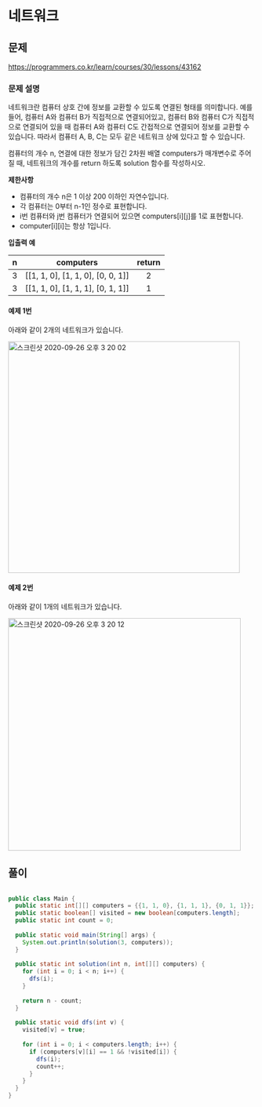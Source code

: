 # 네트워크

## 문제

https://programmers.co.kr/learn/courses/30/lessons/43162

### 문제 설명
네트워크란 컴퓨터 상호 간에 정보를 교환할 수 있도록 연결된 형태를 의미합니다. 예를 들어, 컴퓨터 A와 컴퓨터 B가 직접적으로 연결되어있고, 컴퓨터 B와 컴퓨터 C가 직접적으로 연결되어 있을 때 컴퓨터 A와 컴퓨터 C도 간접적으로 연결되어 정보를 교환할 수 있습니다. 따라서 컴퓨터 A, B, C는 모두 같은 네트워크 상에 있다고 할 수 있습니다.

컴퓨터의 개수 n, 연결에 대한 정보가 담긴 2차원 배열 computers가 매개변수로 주어질 때, 네트워크의 개수를 return 하도록 solution 함수를 작성하시오.

**제한사항**

  * 컴퓨터의 개수 n은 1 이상 200 이하인 자연수입니다.
  * 각 컴퓨터는 0부터 n-1인 정수로 표현합니다.
  * i번 컴퓨터와 j번 컴퓨터가 연결되어 있으면 computers[i][j]를 1로 표현합니다.
  * computer[i][i]는 항상 1입니다.
  
**입출력 예**

| n | computers	| return |
|:----:|:---------:|:--------:|
| 3	| [[1, 1, 0], [1, 1, 0], [0, 0, 1]] |	2 |
| 3	| [[1, 1, 0], [1, 1, 1], [0, 1, 1]]	| 1 |

#### 예제 1번
아래와 같이 2개의 네트워크가 있습니다.

<img width="472" alt="스크린샷 2020-09-26 오후 3 20 02" src="https://user-images.githubusercontent.com/39182235/94331988-021d1500-000c-11eb-8ce2-8a36be677f70.png">

#### 예제 2번
아래와 같이 1개의 네트워크가 있습니다.

<img width="474" alt="스크린샷 2020-09-26 오후 3 20 12" src="https://user-images.githubusercontent.com/39182235/94331989-02b5ab80-000c-11eb-8756-b01dd3f9c677.png">

## 풀이

``` java

public class Main {
  public static int[][] computers = {{1, 1, 0}, {1, 1, 1}, {0, 1, 1}};
  public static boolean[] visited = new boolean[computers.length];
  public static int count = 0;
	
  public static void main(String[] args) {
    System.out.println(solution(3, computers));
  }
	
  public static int solution(int n, int[][] computers) {
    for (int i = 0; i < n; i++) {
      dfs(i);
    }
    
    return n - count;
  }
  
  public static void dfs(int v) {
    visited[v] = true;
		
    for (int i = 0; i < computers.length; i++) {
      if (computers[v][i] == 1 && !visited[i]) {
        dfs(i);
        count++;
      }
    }
  }
}

```
